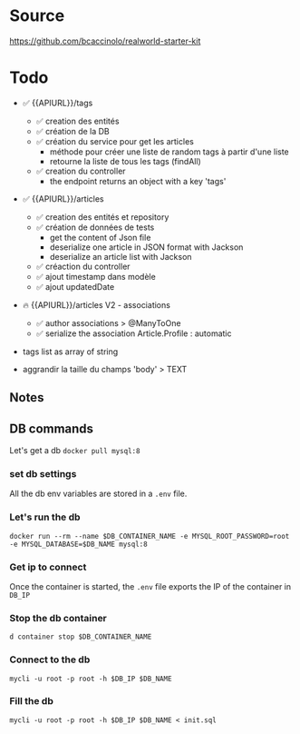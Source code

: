 # Source
https://github.com/bcaccinolo/realworld-starter-kit

# Todo

- ✅ {{APIURL}}/tags
    - ✅ creation des entités 
    - ✅ création de la DB
    - ✅ création du service pour get les articles
        - méthode pour créer une liste de random tags à partir d'une liste
        - retourne la liste de tous les tags (findAll)
    - ✅ creation du controller
        - the endpoint returns an object with a key 'tags'
  
- ✅ {{APIURL}}/articles
    - ✅ creation des entités et repository
    - ✅ création de données de tests
        - get the content of Json file 
        - deserialize one article in JSON format with Jackson
        - deserialize an article list with Jackson
    - ✅ créaction du controller
    - ✅ ajout timestamp dans modèle
    - ✅ ajout updatedDate


- 🔥 {{APIURL}}/articles V2 - associations
    - ✅ author associations > @ManyToOne
    - ✅ serialize the association Article.Profile : automatic     
    
    
- tags list as array of string 
- aggrandir la taille du champs 'body' > TEXT    

## Notes

## DB commands
Let's get a db
`
docker pull mysql:8
`

### set db settings

All the db env variables are stored in a `.env` file.

### Let's run the db
`
docker run --rm --name $DB_CONTAINER_NAME -e MYSQL_ROOT_PASSWORD=root -e MYSQL_DATABASE=$DB_NAME mysql:8
`

### Get ip to connect

Once the container is started, the `.env` file exports the IP of the container in `DB_IP`

### Stop the db container
`
d container stop $DB_CONTAINER_NAME
`

### Connect to the db
`
 mycli -u root -p root -h $DB_IP $DB_NAME
`

### Fill the db 
`
mycli -u root -p root -h $DB_IP $DB_NAME < init.sql
`



